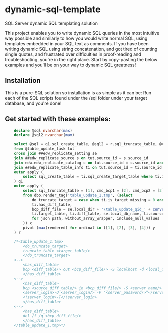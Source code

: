 # dynamic-sql-template
SQL Server dynamic SQL templating solution

This project enables you to write dynamic SQL queries in the most intuitive way possible and similarly to how you would write normal SQL, using templates embedded in your SQL text as comments. If you have been writing dynamic SQL using string concatenation, and got tired of counting single quotes, and frustrated over difficulties in proof-reading and troubleshooting, you're in the right place. Start by copy-pasting the below examples and you'll be on your way to dynamic SQL greatness!

## Installation
This is a pure-SQL solution so installation is as simple as it can be: Run each of the SQL scripts found under the /sql folder under your target database, and you're done!

## Get started with these examples:

```sql
    declare @sql nvarchar(max)
    declare @sql2 nvarchar(max)

	select @sql = q1.sql_create_table, @sql2 = r.sql_truncate_table, @cmd_query1 = r.cmd_bcp1, @cmd_query2 = r.cmd_bcp2, @cmd_del_file = r.cmd_del_file
	from @table_update_task tut
	cross join ##edw_replicate_setting se
	join ##edw_replicate_source s on tut.source_id = s.source_id
	join edw.edw_replicate_catalog c on tut.source_id = c.source_id and tut.table_name = c.table_name
	join ##edw_replicate_table_info ti on tut.source_id = ti.source_id and tut.table_name = ti.table_name
	outer apply (
		select sql_create_table = ti.sql_create_target_table where ti.is_target_missing = 1
	) q1
	outer apply (
		select sql_truncate_table = [1], cmd_bcp1 = [2], cmd_bcp2 = [3], cmd_del_file = [4]
		from dbo.render_tag('table_update_1.tmp', (select
			do_truncate_target = case when ti.is_target_missing = 0 and (c.is_incremental = 0 or json_query(c.status_json, '$.update_progress') is null) then 1 else 0 end,
			ti.has_diff_table,
			bcp_diff_file = se.local_dir + '\table_update_qid_' + convert(varchar(10), tut.table_update_qid) + '_diff_' + tut.table_name,
			ti.target_table, ti.diff_table, se.local_db_name, ti.source_diff_table, s.server_name, s.[db_name], s.server_login, s.server_password
			for json path, without_array_wrapper, include_null_values
		)) x
		pivot (max(rendered) for ordinal in ([1], [2], [3], [4])) y
	) r

	/*<table_update_1.tmp>
		<do_truncate_target>
		truncate table <target_table/>
		</do_truncate_target>
	<-->
		<has_diff_table>
		bcp <diff_table/> out <bcp_diff_file/> -S localhost -d <local_db_name/> -T -n -C RAW
		</has_diff_table>
	<-->
		<has_diff_table>
		bcp <source_diff_table/> in <bcp_diff_file/> -S <server_name/> -d <db_name/> -n -C RAW
		<server_login>-U <server_login/> -P "<server_password/>"</server_login>
		<!server_login>-T</!server_login>
		</has_diff_table>
	<-->
		<has_diff_table>
		del /f /q <bcp_diff_file/>
		</has_diff_table>
	</table_update_1.tmp>*/

```
